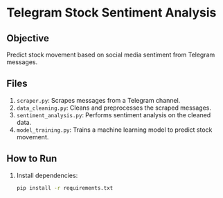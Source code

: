 # Telegram Stock Sentiment Analysis

## Objective
Predict stock movement based on social media sentiment from Telegram messages.

## Files
1. `scraper.py`: Scrapes messages from a Telegram channel.
2. `data_cleaning.py`: Cleans and preprocesses the scraped messages.
3. `sentiment_analysis.py`: Performs sentiment analysis on the cleaned data.
4. `model_training.py`: Trains a machine learning model to predict stock movement.

## How to Run
1. Install dependencies:
   ```bash
   pip install -r requirements.txt

